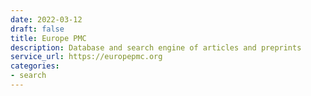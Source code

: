 ```yaml
---
date: 2022-03-12
draft: false
title: Europe PMC
description: Database and search engine of articles and preprints
service_url: https://europepmc.org
categories:
- search
---
```



